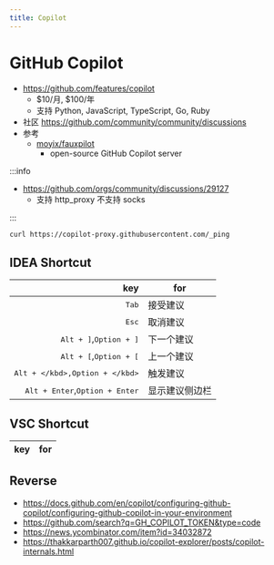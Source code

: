 ```yaml
---
title: Copilot
---
```


# GitHub Copilot

- https://github.com/features/copilot
  - $10/月, $100/年
  - 支持 Python, JavaScript, TypeScript, Go, Ruby
- 社区 https://github.com/community/community/discussions
- 参考
  - [moyix/fauxpilot](https://github.com/moyix/fauxpilot)
    - open-source GitHub Copilot server

:::info

- https://github.com/orgs/community/discussions/29127
  - 支持 http_proxy 不支持 socks

:::

```bash
curl https://copilot-proxy.githubusercontent.com/_ping
```

## IDEA Shortcut

|                                              key | for            |
| -----------------------------------------------: | -------------- |
|                                   <kbd>Tab</kbd> | 接受建议       |
|                                   <kbd>Esc</kbd> | 取消建议       |
|         <kbd>Alt + ]</kbd>,<kbd>Option + ]</kbd> | 下一个建议     |
|         <kbd>Alt + [</kbd>,<kbd>Option + [</kbd> | 上一个建议     |
|         <kbd>Alt + \</kbd>,<kbd>Option + \</kbd> | 触发建议       |
| <kbd>Alt + Enter</kbd>,<kbd>Option + Enter</kbd> | 显示建议侧边栏 |

## VSC Shortcut

| key | for            |
| --: | -------------- |


## Reverse

- https://docs.github.com/en/copilot/configuring-github-copilot/configuring-github-copilot-in-your-environment
- https://github.com/search?q=GH_COPILOT_TOKEN&type=code
- https://news.ycombinator.com/item?id=34032872
- https://thakkarparth007.github.io/copilot-explorer/posts/copilot-internals.html
